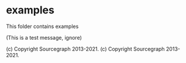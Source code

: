 # examples

This folder contains examples

(This is a test message, ignore)

(c) Copyright Sourcegraph 2013-2021.
(c) Copyright Sourcegraph 2013-2021.